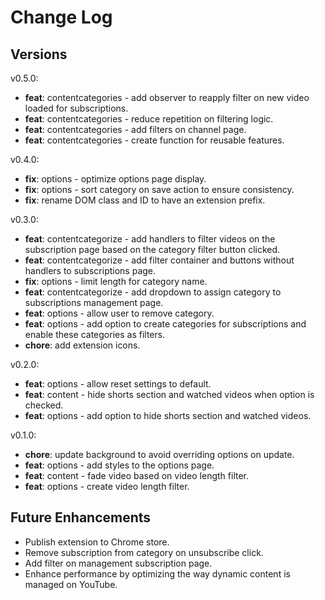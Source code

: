 # Change Log

## Versions

v0.5.0:

-   **feat**: contentcategories - add observer to reapply filter on new video loaded for subscriptions.
-   **feat**: contentcategories - reduce repetition on filtering logic.
-   **feat**: contentcategories - add filters on channel page.
-   **feat**: contentcategories - create function for reusable features.

v0.4.0:

-   **fix**: options - optimize options page display.
-   **fix**: options - sort category on save action to ensure consistency.
-   **fix**: rename DOM class and ID to have an extension prefix.

v0.3.0:

-   **feat**: contentcategorize - add handlers to filter videos on the subscription page based on the category filter button clicked.
-   **feat**: contentcategorize - add filter container and buttons without handlers to subscriptions page.
-   **fix**: options - limit length for category name.
-   **feat**: contentcategorize - add dropdown to assign category to subscriptions management page.
-   **feat**: options - allow user to remove category.
-   **feat**: options - add option to create categories for subscriptions and enable these categories as filters.
-   **chore**: add extension icons.

v0.2.0:

-   **feat**: options - allow reset settings to default.
-   **feat**: content - hide shorts section and watched videos when option is checked.
-   **feat**: options - add option to hide shorts section and watched videos.

v0.1.0:

-   **chore**: update background to avoid overriding options on update.
-   **feat**: options - add styles to the options page.
-   **feat**: content - fade video based on video length filter.
-   **feat**: options - create video length filter.

## Future Enhancements

-   Publish extension to Chrome store.
-   Remove subscription from category on unsubscribe click.
-   Add filter on management subscription page.
-   Enhance performance by optimizing the way dynamic content is managed on YouTube.
